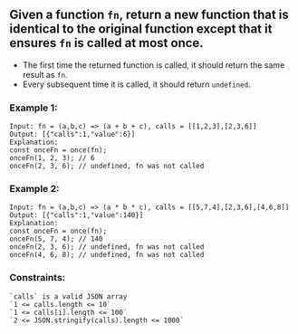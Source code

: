 ## Given a function `fn`, return a new function that is identical to the original function except that it ensures `fn` is called at most once.

* The first time the returned function is called, it should return the same result as `fn`.
* Every subsequent time it is called, it should return `undefined`.

### Example 1:
    Input: fn = (a,b,c) => (a + b + c), calls = [[1,2,3],[2,3,6]]
    Output: [{"calls":1,"value":6}]
    Explanation:
    const onceFn = once(fn);
    onceFn(1, 2, 3); // 6
    onceFn(2, 3, 6); // undefined, fn was not called

### Example 2:
    Input: fn = (a,b,c) => (a * b * c), calls = [[5,7,4],[2,3,6],[4,6,8]]
    Output: [{"calls":1,"value":140}]
    Explanation:
    const onceFn = once(fn);
    onceFn(5, 7, 4); // 140
    onceFn(2, 3, 6); // undefined, fn was not called
    onceFn(4, 6, 8); // undefined, fn was not called


### Constraints:
    `calls` is a valid JSON array
    `1 <= calls.length <= 10`
    `1 <= calls[i].length <= 100`
    `2 <= JSON.stringify(calls).length <= 1000`